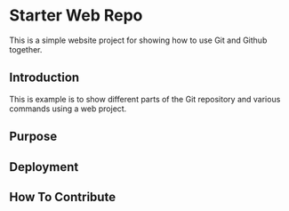 # Starter Web Repo

This is a simple website project for 
showing how to use Git and Github together.

## Introduction

This is example is to show different parts
of the Git repository and various commands 
using a web project.

## Purpose

## Deployment

## How To Contribute